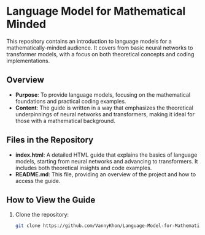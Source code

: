 # Language Model for Mathematical Minded

This repository contains an introduction to language models for a mathematically-minded audience. It covers from basic neural networks to transformer models, with a focus on both theoretical concepts and coding implementations. 

## Overview

- **Purpose**: To provide language models, focusing on the mathematical foundations and practical coding examples.
- **Content**: The guide is written in a way that emphasizes the theoretical underpinnings of neural networks and transformers, making it ideal for those with a mathematical background.

## Files in the Repository

- **index.html**: A detailed HTML guide that explains the basics of language models, starting from neural networks and advancing to transformers. It includes both theoretical insights and code examples.
- **README.md**: This file, providing an overview of the project and how to access the guide.

## How to View the Guide

1. Clone the repository:
   ```bash
   git clone https://github.com/VannyKhon/Language-Model-for-Mathematical-Minded.git
